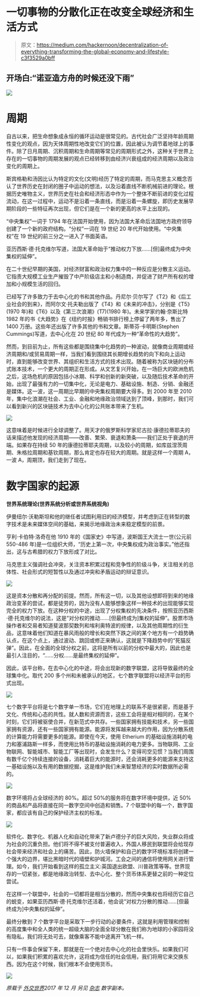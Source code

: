 # 一切事物的分散化正在改变全球经济和生活方式

> 原文：<https://medium.com/hackernoon/decentralization-of-everything-transforming-the-global-economy-and-lifestyle-c3f3529a0bff>

## **开场白:“诺亚造方舟的时候还没下雨”**

![](img/d516ae8701a23f5c9702cf935c207f26.png)

# 周期

自古以来，把生命想象成永恒的循环运动是很常见的。古代社会广泛坚持年龄周期性变化的观点，因为天体周期性地改变它们的位置，因此被认为调节着地球上的事件。除了日月周期、沉积周期和生命周期等常见的周期形式之外，这种关于世界上存在的一切事物的周期发展的观点已经转移到由经济兴衰组成的经济周期以及政治变化的周期上。

斯宾格勒和汤因比认为特定的文化(文明)经历了特定的周期，而马克思主义概念否认了世界历史在封闭的圈子中运动的想法，以及沿着直线不断机械前进的理论。根据历史唯物主义，世界历史在社会和经济形态中作为一个整体不断前进的变化过程流动，在这一过程中，运动不是沿着一条直线，而是沿着一条螺旋，即历史发展早期阶段的一些特征再次出现，但它们是在一个新的更高的水平上出现的。

“中央集权”一词于 1794 年在法国开始使用，因为法国大革命后法国地方政府领导创建了一个新的政府结构。“分权”一词在 19 世纪 20 年代开始使用。“中央集权”在 19 世纪的前三分之一进入了书面英语。

亚历西斯·德·托克维尔写道，法国大革命始于“推动权力下放……[但]最终成为中央集权的延伸”。

在二十世纪早期的美国，对经济财富和政治权力集中的一种反应是分散主义运动。它指责大规模工业生产摧毁了中产阶级店主和小制造商，并促进了财产所有权的增加和小规模生活的回归。

已经写了许多致力于去中心化的书和其他作品。丹尼尔·贝尔写了《T2》和《后工业社会的到来》，而阿尔文·托夫勒出版了《T4》和《未来的冲击》，分别是《T5》(1970 年)和《T6》以及《第三次浪潮》(T7)(1980 年)。未来学家约翰·奈斯比特 1982 年的书《大趋势》在《纽约时报》畅销书排行榜上停留了两年多，售出了 1400 万册。这些年还出版了许多其他的书和文章。斯蒂芬·卡明斯(Stephen Cummings)写道，去中心化在 20 世纪 80 年代成为一种“革命性的大趋势”。

然而，到目前为止，所有这些都是围绕集中化趋势的一种波动，就像商业周期或经济周期和/或贸易周期一样，当我们看到围绕其长期增长趋势的向下和向上运动时，直到能够改变世界、其组织和生活方式的技术出现。随着被称为区块链的分布式账本技术，一个更大的周期正在形成。从文艺复兴开始，在一场巨大的欧洲危机之后，这场危机的原因包括小冰期、科学和创新的新突破，以及随后技术革命的开始，出现了最强有力的一切集中化，无论是电力、基础设施、制造、分销、金融还是媒体。这一波，这一周期比早期的中央集权周期要大得多。到 2000 年至 2010 年，集中化浪潮在社会、工业、金融和地缘政治领域达到了顶峰，到那时，我们可以看到新兴的区块链技术为去中心化的公共账本带来了生机。

![](img/3712cbe3669a22d1e15fe83959f575d6.png)

这意味着是时候进行全球调整了。用天才的俄罗斯科学家尼古拉·康德拉蒂耶夫的话来描述他发现的经济周期——改善、繁荣、衰退和萧条——我们正处于衰退的开端。如果存在持续 50 年的康德拉蒂耶夫周期，以及较小的周期，如库兹涅茨周期、朱格拉周期和基钦周期，那么肯定也存在较大的周期。就是这样一个周期 A，一波 A，周期顶，我们走到了现在。

# **数字国家的起源**

**世界系统理论(世界系统分析或世界系统视角)**

伊曼纽尔·沃勒斯坦和他的继任者试图利用旧的经济模型，并考虑到正在转型的数字技术是未来媒体空间的基础，来揭示地缘政治未来稳定模型的前景。

亨利·卡伯特·洛奇在他 1910 年的《国家史》中写道，波斯国王大流士一世(公元前 550-486 年)是一位组织大师，“历史上第一次，中央集权成为政治事实。”他还指出，这与古希腊的权力下放形成了对比。

马克思主义强调社会冲突，关注资本积累过程和竞争性的阶级斗争，关注相关的总体性、社会形式的短暂性以及通过冲突和矛盾运动的辩证意识。

![](img/f4a4632e12935ed4f1ada429e98aded1.png)

这是资本分散和再分配的前提。然而，所有这一切，以及其他设想即将到来的地缘政治变革的尝试，都是徒劳的，因为没有人能够想象这样一种技术的出现能够实现完全的权力下放。在这种分权的中途，出现了分权集权的先决条件，按照亚历西斯·德·托克维尔的说法，这是“对分权的推动……[但最终成为]集权的延伸”。股票市场操作者和交易者知道斐波那契数列和埃利奥特波的规律，以及其他周期性的衍生品，这意味着他们知道在暴风雨般的增长和突然下跌之间的某个地方有一个趋势确认点，在这个点上，通过波动、跳回或修正来确认，这就是下降趋势中的“死猫反弹”。因此，在全面的全球分权之前，这将是所有以前的分权中最大的，因此也是最引人注目的，“……分权……是最终集权的延伸”。

因此，该平台称，在去中心化的中途，将会出现新的数字联盟，这将导致最终的全球集中化。取代 200 多个州和未被承认的地区，七个数字联盟将以经济平台的形式出现。

![](img/32cfc7f2e2e2b7f7065c3a27cfc605c7.png)

七个数字平台将是七个数字单一市场，它们在地理上的联系不是很紧密，而是基于文化、传统和心态的共性。就人数和资源而言，这些工会将是相对相同的，在某个时刻，它们将被驱使合并，在新范式中共存。一些国家拥有技能和技术，另一些国家拥有资源，还有一些国家拥有能源。能源将发挥越来越大的作用，因为分散系统的计算能力将需要更多的能源。即使在今天，使用 Etherium 的基础设施消耗的电力和塞浦路斯一样多，而使用比特币的基础设施消耗的电力更多。当物联网、工业物联网、智能城市、智能工厂等出现时，会发生什么？变得司空见惯？当我们周围有数千亿个持续连接的设备，消耗着巨大的能源时，还会消耗更多的能源来支持这一基础设施以及有用的数据挖掘，这是维护我们未来智慧经济的实时数据所必需的。

![](img/c49a671136904acc0890fc3d1047d61c.png)

数字环境将占全球经济的 80%。超过 50%的服务将在数字环境中提供，近 50%的商品和产品将直接在同一数字空间中创造和销售。7 个联盟中的每一个，数字国家，都应该有自己的保护经济主权的标准。

![](img/95c6e6f3b34917f8821e310e9abfbc05.png)

软件化、数字化、机器人化和自动化带来了新卢德分子的巨大风险，失业群众将成为社会的沉重负担。他们将不得不被支付普遍收入，外国人移民到联盟将会给现存社会带来经济和社会上的痛苦。因此，防火墙保护和自己的数字环境标准将创建一个强大的边界，堪比黑暗时代的墙壁和护城河。工会之间的通信将使用网关进行管理。如今，我们开始看到这样的孤立主义:英国退出欧盟、川普政策等等。世界现存的一切紧张，都是地缘政治转型、去中心化、整个货币体系更替之前的一种定位尝试。

在这样一个联盟中，社会的一切都将是相当分散的，然而中央集权也将经历它自己的蜕变，如果亚历西斯·德·托克维尔还活着，他会说“对权力分散的推动……[但最终成为]中央集权的延伸”。

最终分散到 7 个数字平台是采取下一步行动的必要条件，这就是利用管理和控制的高度集中和全人类的统一超级大脑的全面全球分散在我们称为地球的小家园将没有隐私，我们将无处可去，就像乘客不能中途离开飞机一样。

只有一件事会保留下来，那就是在一个绝对去中心化的社会里快乐。如果我们可以，如果我们积累的喜欢允许，这将成为信任的社会信用，我们将用它来交换东西。因为在这个时候，我们根本不会使用货币。

![](img/80ff0fe82c8dce75c5b79a892d6d34f6.png)

*原载于* [*外交世界*](http://diplomatic-world.com/?p=2497)*2017 年 12 月
另见* [*杂志*](https://www.yumpu.com/en/document/view/59623336/diplomatic-world-nummer-55) *数字副本。*
